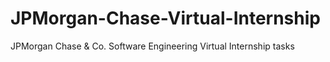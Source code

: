 # JPMorgan-Chase-Virtual-Internship
JPMorgan Chase &amp; Co. Software Engineering Virtual Internship tasks
